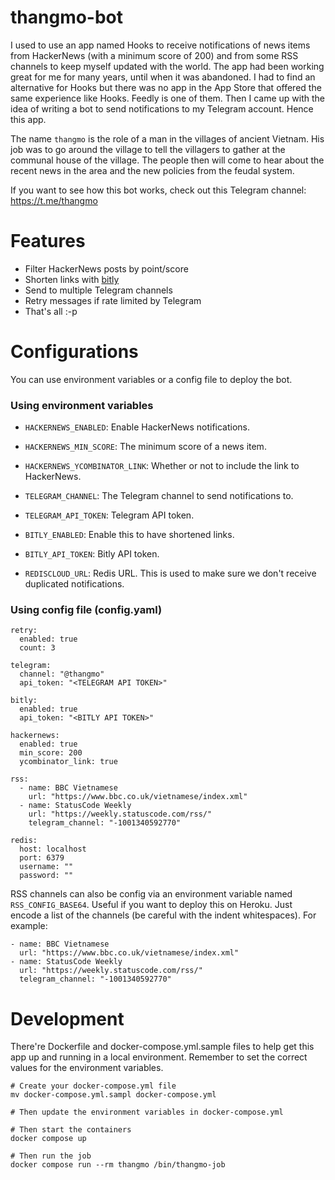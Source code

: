 # thangmo-bot
I used to use an app named Hooks to receive notifications of news items from HackerNews (with a minimum score of 200) and from some RSS channels to keep myself updated with the world. The app had been working great for me for many years, until when it was abandoned. I had to find an alternative for Hooks but there was no app in the App Store that offered the same experience like Hooks. Feedly is one of them. Then I came up with the idea of writing a bot to send notifications to my Telegram account. Hence this app.

The name `thangmo` is the role of a man in the villages of ancient Vietnam. His job was to go around the village to tell the villagers to gather at the communal house of the village. The people then will come to hear about the recent news in the area and the new policies from the feudal system.

If you want to see how this bot works, check out this Telegram channel: https://t.me/thangmo

# Features
- Filter HackerNews posts by point/score
- Shorten links with [bitly](https://bitly.com/)
- Send to multiple Telegram channels
- Retry messages if rate limited by Telegram
- That's all :-p

# Configurations
You can use environment variables or a config file to deploy the bot.

### Using environment variables
- `HACKERNEWS_ENABLED`: Enable HackerNews notifications.
- `HACKERNEWS_MIN_SCORE`: The minimum score of a news item.
- `HACKERNEWS_YCOMBINATOR_LINK`: Whether or not to include the link to HackerNews.

- `TELEGRAM_CHANNEL`: The Telegram channel to send notifications to.
- `TELEGRAM_API_TOKEN`: Telegram API token.

- `BITLY_ENABLED`: Enable this to have shortened links.
- `BITLY_API_TOKEN`: Bitly API token.
- `REDISCLOUD_URL`: Redis URL. This is used to make sure we don't receive duplicated notifications.

### Using config file (config.yaml)

```
retry:
  enabled: true
  count: 3

telegram:
  channel: "@thangmo"
  api_token: "<TELEGRAM API TOKEN>"

bitly:
  enabled: true
  api_token: "<BITLY API TOKEN>"

hackernews:
  enabled: true
  min_score: 200
  ycombinator_link: true

rss:
  - name: BBC Vietnamese
    url: "https://www.bbc.co.uk/vietnamese/index.xml"
  - name: StatusCode Weekly
    url: "https://weekly.statuscode.com/rss/"
    telegram_channel: "-1001340592770"

redis:
  host: localhost
  port: 6379
  username: ""
  password: ""
```
RSS channels can also be config via an environment variable named `RSS_CONFIG_BASE64`. Useful if you want to deploy this on Heroku. Just encode a list of the channels (be careful with the indent whitespaces). For example:
```
- name: BBC Vietnamese
  url: "https://www.bbc.co.uk/vietnamese/index.xml"
- name: StatusCode Weekly
  url: "https://weekly.statuscode.com/rss/"
  telegram_channel: "-1001340592770"
```
# Development
There're Dockerfile and docker-compose.yml.sample files to help get this app up and running in a local environment. Remember to set the correct values for the environment variables.

```
# Create your docker-compose.yml file
mv docker-compose.yml.sampl docker-compose.yml

# Then update the environment variables in docker-compose.yml

# Then start the containers
docker compose up

# Then run the job
docker compose run --rm thangmo /bin/thangmo-job
```
